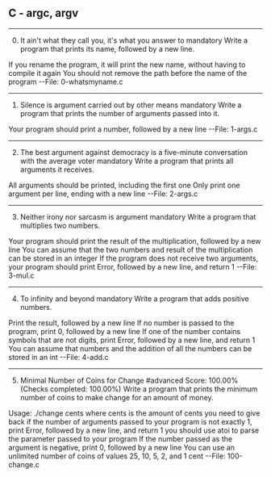 ## C - argc, argv

---

0. It ain't what they call you, it's what you answer to
   mandatory
   Write a program that prints its name, followed by a new line.

If you rename the program, it will print the new name, without having to compile it again
You should not remove the path before the name of the program
--File: 0-whatsmyname.c

---

1. Silence is argument carried out by other means
   mandatory
   Write a program that prints the number of arguments passed into it.

Your program should print a number, followed by a new line
--File: 1-args.c

---

2. The best argument against democracy is a five-minute conversation with the average voter
   mandatory
   Write a program that prints all arguments it receives.

All arguments should be printed, including the first one
Only print one argument per line, ending with a new line
--File: 2-args.c

---

3. Neither irony nor sarcasm is argument
   mandatory
   Write a program that multiplies two numbers.

Your program should print the result of the multiplication, followed by a new line
You can assume that the two numbers and result of the multiplication can be stored in an integer
If the program does not receive two arguments, your program should print Error, followed by a new line, and return 1
--File: 3-mul.c

---

4. To infinity and beyond
   mandatory
   Write a program that adds positive numbers.

Print the result, followed by a new line
If no number is passed to the program, print 0, followed by a new line
If one of the number contains symbols that are not digits, print Error, followed by a new line, and return 1
You can assume that numbers and the addition of all the numbers can be stored in an int
--File: 4-add.c

---

5. Minimal Number of Coins for Change
   #advanced
   Score: 100.00% (Checks completed: 100.00%)
   Write a program that prints the minimum number of coins to make change for an amount of money.

Usage: ./change cents
where cents is the amount of cents you need to give back
if the number of arguments passed to your program is not exactly 1, print Error, followed by a new line, and return 1
you should use atoi to parse the parameter passed to your program
If the number passed as the argument is negative, print 0, followed by a new line
You can use an unlimited number of coins of values 25, 10, 5, 2, and 1 cent
--File: 100-change.c
